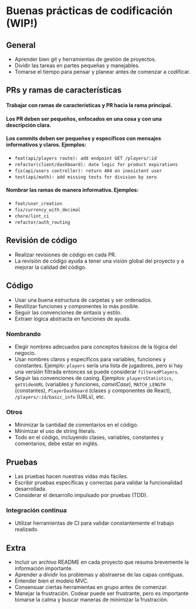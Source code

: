 # Buenas prácticas de codificación **(WIP!)**

## General

- Aprender bien git y herramientas de gestión de proyectos.
- Dividir las tareas en partes pequeñas y manejables.
- Tomarse el tiempo para pensar y planear antes de comenzar a codificar.

## PRs y ramas de características

#### Trabajar con ramas de características y PR hacia la rama principal.

#### Los PR deben ser pequeños, enfocados en una cosa y con una descripción clara.

#### Los commits deben ser pequeños y específicos con mensajes informativos y claros. Ejemplos:

- `feat(api/players route): add endpoint GET /players/:id`
- `refactor(client/dashboard): date logic for product expirations`
- `fix(api/users controller): return 404 on inexistent user`
- `test(api/math): add missing tests for division by zero`

#### Nombrar las ramas de manera informativa. Ejemplos:

- `feat/user_creation`
- `fix/currency_with_decimal`
- `chore/lint_ci`
- `refactor/auth_routing`

## Revisión de código

- Realizar revisiones de código en cada PR.
- La revisión de código ayuda a tener una visión global del proyecto y a mejorar la calidad del código.

## Código

- Usar una buena estructura de carpetas y ser ordenados.
- Reutilizar funciones y componentes lo más posible.
- Seguir las convenciones de sintaxis y estilo.
- Extraer lógica abstracta en funciones de ayuda.

### Nombrando

- Elegir nombres adecuados para conceptos básicos de la lógica del negocio.
- Usar nombres claros y específicos para variables, funciones y constantes. Ejemplo: `players` sería una lista de jugadores, pero si hay una versión filtrada entonces se puede considerar `filteredPlayers`.
- Seguir las convenciones de casing. Ejemplos: `playersStatistics`, `getVideoURL` (variables y funciones, _camelCase_), `MATCH_LENGTH` (constantes), `PlayerDashboard` (clases y componentes de React), `/players/:id/basic_info` (URLs), etc.

### Otros

- Minimizar la cantidad de comentarios en el código.
- Minimizar el uso de string literals.
- Todo en el código, incluyendo clases, variables, constantes y comentarios, debe estar en inglés.

## Pruebas

- Las pruebas hacen nuestras vidas más fáciles.
- Escribir pruebas específicas y correctas para validar la funcionalidad desarrollada.
- Considerar el desarrollo impulsado por pruebas (TDD).

### Integración continua

- Utilizar herramientas de CI para validar constantemente el trabajo realizado.

## Extra

- Incluir un archivo README en cada proyecto que resuma brevemente la información importante.
- Aprender a dividir los problemas y abstraerse de las capas contiguas.
- Entender bien el modelo MVC.
- Consensuar ciertas herramientas en grupo antes de comenzar.
- Manejar la frustración. Codear puede ser frustrante, pero es importante tomarse la calma y buscar maneras de minimizar la frustración.

